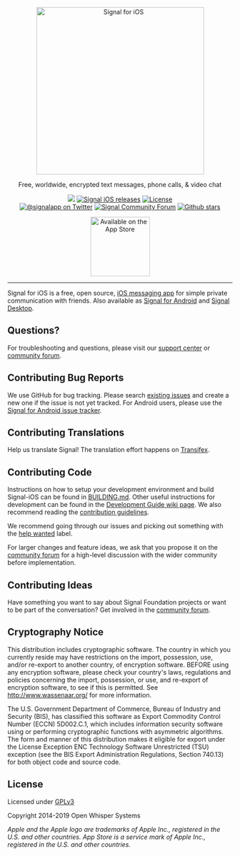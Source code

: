 <p align="center">
	<img src="https://p75.f0.n0.cdn.getcloudapp.com/items/7Ku1NYAb/signal-logo.svg" width="375px" alt="Signal for iOS">	
</p>
<p align="center">Free, worldwide, encrypted text messages, phone calls, & video chat</p>
<p align="center">
  <a href="https://travis-ci.org/signalapp/Signal-iOS"><img src="https://img.shields.io/travis/signalapp/Signal-iOS.svg"></a>
  <a href="https://github.com/signalapp/Signal-iOS/releases" title="Signal iOS releases"><img src="https://img.shields.io/github/release/signalapp/signal-ios.svg?colorB=55acee" alt="Signal iOS releases"></a>
  <a href="https://travis-ci.org/signalapp/Signal-iOS" title="License"><img src="https://img.shields.io/badge/license-GPLv3-55acee.svg" alt="License"></a>
  <br>
  <a href="https://twitter.com/signalapp" title="@signalapp on Twitter"><img src="https://img.shields.io/badge/twitter-@signalapp-55acee.svg" alt="@signalapp on Twitter"></a>
  <a href="https://community.signalusers.org/" title="Community Forum"><img src="https://img.shields.io/badge/community-forum-55acee.svg" alt="Signal Community Forum"></a>
  <a href="https://github.com/signalapp/Signal-iOS" title="Signal iOS stars on Github"><img src="https://img.shields.io/github/stars/signalapp/signal-ios.svg?style=social&label=Stars" alt="Github stars"></a>
</p>
<p align="center">
  <a href="https://itunes.apple.com/us/app/signal-private-messenger/id874139669?mt=8" title="Available on the App Store"><img src="http://cl.ly/WouG/Download_on_the_App_Store_Badge_US-UK_135x40.svg" alt="Available on the App Store" width="133px"></a>
</p>

---

Signal for iOS is a free, open source, [iOS messaging app](https://itunes.apple.com/us/app/signal-private-messenger/id874139669?mt=8) for simple private communication with friends. Also available as [Signal for Android](https://github.com/signalapp/signal-android) and [Signal Desktop](https://github.com/signalapp/signal-desktop).

## Questions?

For troubleshooting and questions, please visit our [support center](https://support.signal.org/) or [community forum](https://community.signalusers.org/).

## Contributing Bug Reports

We use GitHub for bug tracking. Please search [existing issues](https://github.com/signalapp/signal-ios/issues) and create a new one if the issue is not yet tracked. For Android users, please use the [Signal for Android issue tracker](https://github.com/signalapp/signal-android/issues).

## Contributing Translations

Help us translate Signal! The translation effort happens on [Transifex](https://www.transifex.com/signalapp/signal-ios/).

## Contributing Code

Instructions on how to setup your development environment and build Signal-iOS can be found in [BUILDING.md](https://github.com/signalapp/Signal-iOS/blob/master/BUILDING.md). Other useful instructions for development can be found in the [Development Guide wiki page](https://github.com/signalapp/Signal-iOS/wiki/Development-Guide). We also recommend reading the [contribution guidelines](https://github.com/signalapp/Signal-iOS/blob/master/CONTRIBUTING.md).

We recommend going through our issues and picking out something with the [help wanted](https://github.com/signalapp/Signal-iOS/labels/help%20wanted) label.

For larger changes and feature ideas, we ask that you propose it on the [community forum](https://community.signalusers.org/) for a high-level discussion with the wider community before implementation.

## Contributing Ideas

Have something you want to say about Signal Foundation projects or want to be part of the conversation? Get involved in the [community forum](https://community.signalusers.org).

## Cryptography Notice

This distribution includes cryptographic software. The country in which you currently reside may have restrictions on the import, possession, use, and/or re-export to another country, of encryption software.
BEFORE using any encryption software, please check your country's laws, regulations and policies concerning the import, possession, or use, and re-export of encryption software, to see if this is permitted.
See <http://www.wassenaar.org/> for more information.

The U.S. Government Department of Commerce, Bureau of Industry and Security (BIS), has classified this software as Export Commodity Control Number (ECCN) 5D002.C.1, which includes information security software using or performing cryptographic functions with asymmetric algorithms.
The form and manner of this distribution makes it eligible for export under the License Exception ENC Technology Software Unrestricted (TSU) exception (see the BIS Export Administration Regulations, Section 740.13) for both object code and source code.

## License

Licensed under [GPLv3](http://www.gnu.org/licenses/gpl-3.0.html)

Copyright 2014-2019 Open Whisper Systems

_Apple and the Apple logo are trademarks of Apple Inc., registered in the U.S. and other countries. App Store is a service mark of Apple Inc., registered in the U.S. and other countries._

